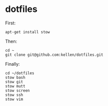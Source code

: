 dotfiles
========

First:
```
apt-get install stow
```

Then:
```
cd ~
git clone git@github.com:kellen/dotfiles.git
```

Finally:
```
cd ~/dotfiles
stow bash
stow git
stow mutt
stow screen
stow ssh
stow vim
```
